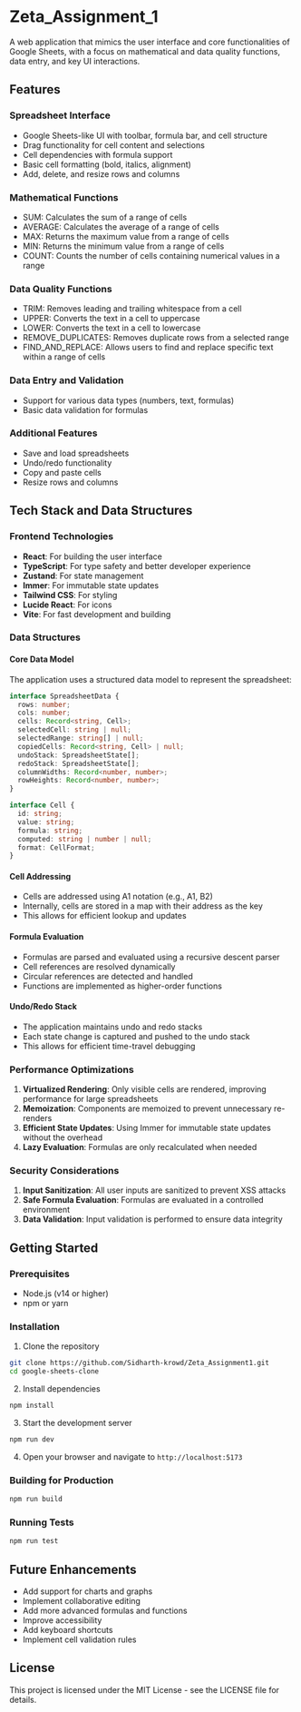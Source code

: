 # Zeta_Assignment_1

A web application that mimics the user interface and core functionalities of Google Sheets, with a focus on mathematical and data quality functions, data entry, and key UI interactions.

## Features

### Spreadsheet Interface
- Google Sheets-like UI with toolbar, formula bar, and cell structure
- Drag functionality for cell content and selections
- Cell dependencies with formula support
- Basic cell formatting (bold, italics, alignment)
- Add, delete, and resize rows and columns

### Mathematical Functions
- SUM: Calculates the sum of a range of cells
- AVERAGE: Calculates the average of a range of cells
- MAX: Returns the maximum value from a range of cells
- MIN: Returns the minimum value from a range of cells
- COUNT: Counts the number of cells containing numerical values in a range

### Data Quality Functions
- TRIM: Removes leading and trailing whitespace from a cell
- UPPER: Converts the text in a cell to uppercase
- LOWER: Converts the text in a cell to lowercase
- REMOVE_DUPLICATES: Removes duplicate rows from a selected range
- FIND_AND_REPLACE: Allows users to find and replace specific text within a range of cells

### Data Entry and Validation
- Support for various data types (numbers, text, formulas)
- Basic data validation for formulas

### Additional Features
- Save and load spreadsheets
- Undo/redo functionality
- Copy and paste cells
- Resize rows and columns

## Tech Stack and Data Structures

### Frontend Technologies
- **React**: For building the user interface
- **TypeScript**: For type safety and better developer experience
- **Zustand**: For state management
- **Immer**: For immutable state updates
- **Tailwind CSS**: For styling
- **Lucide React**: For icons
- **Vite**: For fast development and building

### Data Structures

#### Core Data Model
The application uses a structured data model to represent the spreadsheet:

```typescript
interface SpreadsheetData {
  rows: number;
  cols: number;
  cells: Record<string, Cell>;
  selectedCell: string | null;
  selectedRange: string[] | null;
  copiedCells: Record<string, Cell> | null;
  undoStack: SpreadsheetState[];
  redoStack: SpreadsheetState[];
  columnWidths: Record<number, number>;
  rowHeights: Record<number, number>;
}

interface Cell {
  id: string;
  value: string;
  formula: string;
  computed: string | number | null;
  format: CellFormat;
}
```

#### Cell Addressing
- Cells are addressed using A1 notation (e.g., A1, B2)
- Internally, cells are stored in a map with their address as the key
- This allows for efficient lookup and updates

#### Formula Evaluation
- Formulas are parsed and evaluated using a recursive descent parser
- Cell references are resolved dynamically
- Circular references are detected and handled
- Functions are implemented as higher-order functions

#### Undo/Redo Stack
- The application maintains undo and redo stacks
- Each state change is captured and pushed to the undo stack
- This allows for efficient time-travel debugging

### Performance Optimizations

1. **Virtualized Rendering**: Only visible cells are rendered, improving performance for large spreadsheets
2. **Memoization**: Components are memoized to prevent unnecessary re-renders
3. **Efficient State Updates**: Using Immer for immutable state updates without the overhead
4. **Lazy Evaluation**: Formulas are only recalculated when needed

### Security Considerations

1. **Input Sanitization**: All user inputs are sanitized to prevent XSS attacks
2. **Safe Formula Evaluation**: Formulas are evaluated in a controlled environment
3. **Data Validation**: Input validation is performed to ensure data integrity

## Getting Started

### Prerequisites
- Node.js (v14 or higher)
- npm or yarn

### Installation

1. Clone the repository
```bash
git clone https://github.com/Sidharth-krowd/Zeta_Assignment1.git
cd google-sheets-clone
```

2. Install dependencies
```bash
npm install
```

3. Start the development server
```bash
npm run dev
```

4. Open your browser and navigate to `http://localhost:5173`

### Building for Production

```bash
npm run build
```

### Running Tests

```bash
npm run test
```

## Future Enhancements

- Add support for charts and graphs
- Implement collaborative editing
- Add more advanced formulas and functions
- Improve accessibility
- Add keyboard shortcuts
- Implement cell validation rules

## License

This project is licensed under the MIT License - see the LICENSE file for details.
